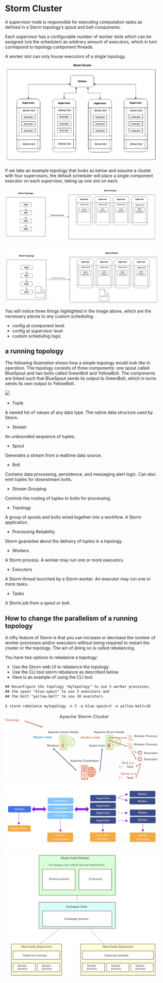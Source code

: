 # Storm Cluster

A supervisor node is responsible for executing computation tasks as defined in a Storm topology’s spout and bolt components.

Each supervisor has a configurable number of worker slots which can be assigned (via the scheduler) an arbitrary amount of executors, which in turn correspond to topology component threads.

A worker slot can only house executors of a single topology.



![](StormCluster_01.png)


If we take an example topology that looks as below and assume a cluster with four supervisors, the default scheduler will place a single component executor on each supervisor, taking up one slot on each.

![](StormCluster_02.png)


![](StormCluster_03.png)

You will notice three things highlighted in the image above, which are the necessary pieces to any custom scheduling:
- config at component level
- config at supervisor level
- custom scheduling logic



## a running topology

The following illustration shows how a simple topology would look like in operation. The topology consists of three components: one spout called BlueSpout and two bolts called GreenBolt and YellowBolt. The components are linked such that BlueSpout sends its output to GreenBolt, which in turns sends its own output to YellowBolt.

![](https://storm.apache.org/releases/1.2.3/images/example-of-a-running-topology.png)

- Tuple

A named list of values of any data type. The native data structure used by Storm.

- Stream

An unbounded sequence of tuples.

- Spout

Generates a stream from a realtime data source.

- Bolt

Contains data processing, persistence, and messaging alert logic. Can also emit tuples for downstream bolts.

- Stream Grouping

Controls the routing of tuples to bolts for processing.

- Topology

A group of spouts and bolts wired together into a workflow. A Storm application.

- Processing Reliability

Storm guarantee about the delivery of tuples in a topology.

- Workers

A Storm process. A worker may run one or more executors.

- Executors

A Storm thread launched by a Storm worker. An executor may run one or more tasks.

- Tasks

A Storm job from a spout or bolt.


## How to change the parallelism of a running topology

A nifty feature of Storm is that you can increase or decrease the number of worker processes and/or executors without being required to restart the cluster or the topology. The act of doing so is called rebalancing.

You have two options to rebalance a topology:

- Use the Storm web UI to rebalance the topology.
- Use the CLI tool storm rebalance as described below.
- Here is an example of using the CLI tool:
```shell
## Reconfigure the topology "mytopology" to use 5 worker processes,
## the spout "blue-spout" to use 3 executors and
## the bolt "yellow-bolt" to use 10 executors.

$ storm rebalance mytopology -n 5 -e blue-spout=3 -e yellow-bolt=10
```
![](StormCluster_04.png)


![](StormCluster_05.png)



![](StormCluster_06.png)

